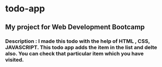 # todo-app
## My project for Web Development Bootcamp
### Description : I made this todo with the help of HTML , CSS, JAVASCRIPT. This todo app adds the item in the list and delte also. You can check that particular item which  you have visited.
